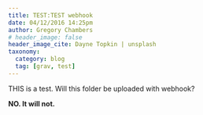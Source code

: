 ```yaml
---
title: TEST:TEST webhook
date: 04/12/2016 14:25pm
author: Gregory Chambers
# header_image: false
header_image_cite: Dayne Topkin | unsplash
taxonomy:
  category: blog
  tag: [grav, test]
---
```


THIS is a test. Will this folder be uploaded with webhook?

**NO. It will not.**
